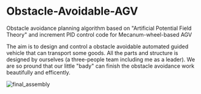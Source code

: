 # Obstacle-Avoidable-AGV

Obstacle avoidance planning algorithm based on "Artificial Potential Field Theory" and increment PID control code for Mecanum-wheel-based AGV

The aim is to design and control a obstacle avoidable automated guided vehicle that can transport some goods. All the parts and structure is designed by ourselves (a three-people team including me as a leader). We are so pround that our little "bady" can finish the obstacle avoidance work beautifully and efficently. 

![final_assembly](https://github.com/Qinfelix/Obstacle-Avoidable-AGV/assets/101391988/0f1006f0-5018-46ba-827c-b0e7dba2cc4b)




